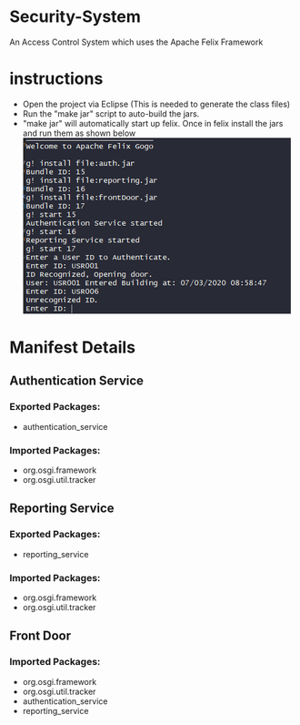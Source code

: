 # Security-System
An Access Control System which uses the Apache Felix Framework


# instructions

* Open the project via Eclipse (This is needed to generate the class files)
* Run the "make jar" script to auto-build the jars.
* "make jar" will automatically start up felix. Once in felix install the jars and run them as shown below
![Instructions](https://github.com/dsjiffry/Security-System/raw/master/instructions.PNG)



# Manifest Details
  ## Authentication Service
  ### Exported Packages:
  * authentication_service
  ### Imported Packages:
  * org.osgi.framework
  * org.osgi.util.tracker
       
  ## Reporting Service
  ### Exported Packages:
  * reporting_service
  ### Imported Packages:
  * org.osgi.framework
  * org.osgi.util.tracker
        
  ## Front Door
  ### Imported Packages:
  * org.osgi.framework
  * org.osgi.util.tracker
  * authentication_service
  * reporting_service 
